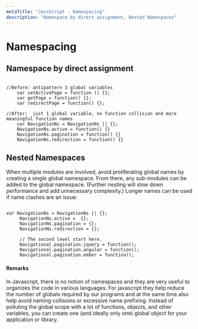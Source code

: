 ```yaml
---
metaTitle: "JavsScript - Namespacing"
description: "Namespace by direct assignment, Nested Namespaces"
---
```


# Namespacing



## Namespace by direct assignment


```

//Before: antipattern 3 global variables
    var setActivePage = function () {};
    var getPage = function() {};
    var redirectPage = function() {};

//After:  just 1 global variable, no function collision and more meaningful function names
    var NavigationNs = NavigationNs || {};
    NavigationNs.active = function() {}
    NavigationNs.pagination = function() {}
    NavigationNs.redirection = function() {}

```



## Nested Namespaces


When multiple modules are involved, avoid proliferating global names by creating a single global namespace. From there, any sub-modules can be added to the global namespace. (Further nesting will slow down performance and add unnecessary complexity.) Longer names can be used if name clashes are an issue:

```

var NavigationNs = NavigationNs || {};
     NavigationNs.active =  {};
     NavigationNs.pagination = {};
     NavigationNs.redirection = {};
    
     // The second level start here.
     Navigational.pagination.jquery = function();
     Navigational.pagination.angular = function();
     Navigational.pagination.ember = function();

```



#### Remarks


In Javascript, there is no notion of namespaces and they are very useful to organizes the code in various languages. For javascript they help reduce the number of globals required by our programs and at the same time also help avoid naming collisions or excessive name prefixing. Instead of polluting the global scope with a lot of functions, objects, and other variables, you can create one (and ideally only one) global object for your application or library.

